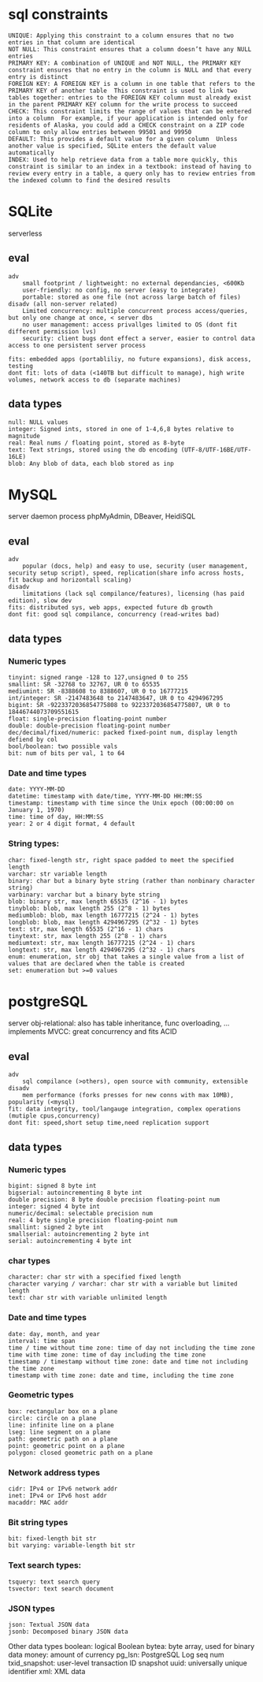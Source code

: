 # sql constraints
    UNIQUE: Applying this constraint to a column ensures that no two entries in that column are identical 
    NOT NULL: This constraint ensures that a column doesn’t have any NULL entries 
    PRIMARY KEY: A combination of UNIQUE and NOT NULL, the PRIMARY KEY constraint ensures that no entry in the column is NULL and that every entry is distinct 
    FOREIGN KEY: A FOREIGN KEY is a column in one table that refers to the PRIMARY KEY of another table  This constraint is used to link two tables together: entries to the FOREIGN KEY column must already exist in the parent PRIMARY KEY column for the write process to succeed 
    CHECK: This constraint limits the range of values that can be entered into a column  For example, if your application is intended only for residents of Alaska, you could add a CHECK constraint on a ZIP code column to only allow entries between 99501 and 99950 
    DEFAULT: This provides a default value for a given column  Unless another value is specified, SQLite enters the default value automatically 
    INDEX: Used to help retrieve data from a table more quickly, this constraint is similar to an index in a textbook: instead of having to review every entry in a table, a query only has to review entries from the indexed column to find the desired results 

# SQLite
serverless
## eval
    adv
        small footprint / lightweight: no external dependancies, <600Kb
        user-friendly: no config, no server (easy to integrate)
        portable: stored as one file (not across large batch of files)
    disadv (all non-server related)
        Limited concurrency: multiple concurrent process access/queries, but only one change at once, < server dbs
        no user management: access privallges limited to OS (dont fit different permission lvs)
        security: client bugs dont effect a server, easier to control data access to one persistent server process
        
    fits: embedded apps (portabliliy, no future expansions), disk access, testing
    dont fit: lots of data (<140TB but difficult to manage), high write volumes, network access to db (separate machines)

## data types
    null: NULL values
    integer: Signed ints, stored in one of 1-4,6,8 bytes relative to magnitude
    real: Real nums / floating point, stored as 8-byte
    text: Text strings, stored using the db encoding (UTF-8/UTF-16BE/UTF-16LE)
    blob: Any blob of data, each blob stored as inp

# MySQL
server daemon process
phpMyAdmin, DBeaver, HeidiSQL

## eval
    adv
        popular (docs, help) and easy to use, security (user management, security setup script), speed, replication(share info across hosts, fit backup and horizontall scaling)
    disadv
        limitations (lack sql compilance/features), licensing (has paid edition), slow dev
    fits: distributed sys, web apps, expected future db growth
    dont fit: good sql compilance, concurrency (read-writes bad)

## data types
### Numeric types
    tinyint: signed range -128 to 127,unsigned 0 to 255
    smallint: SR -32768 to 32767, UR 0 to 65535
    mediumint: SR -8388608 to 8388607, UR 0 to 16777215
    int/integer: SR -2147483648 to 2147483647, UR 0 to 4294967295
    bigint: SR -9223372036854775808 to 9223372036854775807, UR 0 to 18446744073709551615
    float: single-precision floating-point number
    double: double-precision floating-point number
    dec/decimal/fixed/numeric: packed fixed-point num, display length defiend by col
    bool/boolean: two possible vals
    bit: num of bits per val, 1 to 64
### Date and time types
    date: YYYY-MM-DD
    datetime: timestamp with date/time, YYYY-MM-DD HH:MM:SS
    timestamp: timestamp with time since the Unix epoch (00:00:00 on January 1, 1970)
    time: time of day, HH:MM:SS
    year: 2 or 4 digit format, 4 default
### String types:
    char: fixed-length str, right space padded to meet the specified length
    varchar: str variable length
    binary: char but a binary byte string (rather than nonbinary character string)
    varbinary: varchar but a binary byte string
    blob: binary str, max length 65535 (2^16 - 1) bytes
    tinyblob: blob, max length 255 (2^8 - 1) bytes
    mediumblob: blob, max length 16777215 (2^24 - 1) bytes
    longblob: blob, max length 4294967295 (2^32 - 1) bytes
    text: str, max length 65535 (2^16 - 1) chars
    tinytext: str, max length 255 (2^8 - 1) chars
    mediumtext: str, max length 16777215 (2^24 - 1) chars
    longtext: str, max length 4294967295 (2^32 - 1) chars
    enum: enumeration, str obj that takes a single value from a list of values that are declared when the table is created
    set: enumeration but >=0 values

# postgreSQL
server
obj-relational: also has table inheritance, func overloading, ...
implements MVCC: great concurrency and fits ACID

## eval
    adv
        sql compilance (>others), open source with community, extensible
    disadv
        mem performance (forks presses for new conns with max 10MB), popularity (<mysql)
    fit: data integrity, tool/langauge integration, complex operations (mutiple cpus,concurrency)
    dont fit: speed,short setup time,need replication support

## data types
### Numeric types
    bigint: signed 8 byte int
    bigserial: autoincrementing 8 byte int
    double precision: 8 byte double precision floating-point num
    integer: signed 4 byte int
    numeric/decimal: selectable precision num
    real: 4 byte single precision floating-point num
    smallint: signed 2 byte int
    smallserial: autoincrementing 2 byte int
    serial: autoincrementing 4 byte int
### char types
    character: char str with a specified fixed length
    character varying / varchar: char str with a variable but limited length 
    text: char str with variable unlimited length
### Date and time types
    date: day, month, and year 
    interval: time span 
    time / time without time zone: time of day not including the time zone
    time with time zone: time of day including the time zone 
    timestamp / timestamp without time zone: date and time not including the time zone 
    timestamp with time zone: date and time, including the time zone 
### Geometric types
    box: rectangular box on a plane 
    circle: circle on a plane 
    line: infinite line on a plane 
    lseg: line segment on a plane 
    path: geometric path on a plane 
    point: geometric point on a plane 
    polygon: closed geometric path on a plane 
### Network address types
    cidr: IPv4 or IPv6 network addr
    inet: IPv4 or IPv6 host addr
    macaddr: MAC addr
### Bit string types
    bit: fixed-length bit str
    bit varying: variable-length bit str
### Text search types:
    tsquery: text search query 
    tsvector: text search document 
### JSON types
    json: Textual JSON data 
    jsonb: Decomposed binary JSON data 
Other data types
    boolean: logical Boolean
    bytea: byte array, used for binary data
    money: amount of currency 
    pg_lsn: PostgreSQL Log seq num 
    txid_snapshot: user-level transaction ID snapshot 
    uuid: universally unique identifier 
    xml: XML data 
